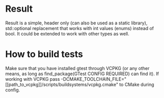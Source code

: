 # Result
Result is a simple, header only (can also be used as a static library), std::optional replacement that works with int values (enums) instead of bool.
It could be extended to work with other types as well.

# How to build tests
Make sure that you have installed gtest through VCPKG (or any other means, as long as find_package(GTest CONFIG REQUIRED) can find it).
If working with VCPKG pass -DCMAKE_TOOLCHAIN_FILE="[[path_to_vcpkg]]/scripts/buildsystems/vcpkg.cmake" to CMake during config.